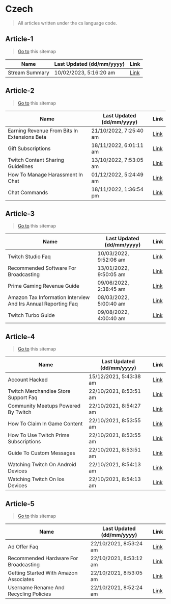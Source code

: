 # Czech
> All articles written under the cs language code. 

## Article-1
> [Go to](https://help.twitch.tv/s/sitemap-topicarticle-1.xml) this sitemap

| Name | Last Updated (dd/mm/yyyy) | Link |
|------|---------------------------|------|
| Stream Summary | 10/02/2023, 5:16:20 am | [Link](https://help.twitch.tv/s/article/stream-summary?language=cs) |


## Article-2
> [Go to](https://help.twitch.tv/s/sitemap-topicarticle-2.xml) this sitemap

| Name | Last Updated (dd/mm/yyyy) | Link |
|------|---------------------------|------|
| Earning Revenue From Bits In Extensions Beta | 21/10/2022, 7:25:40 am | [Link](https://help.twitch.tv/s/article/earning-revenue-from-bits-in-extensions-beta?language=cs) |
| Gift Subscriptions | 18/11/2022, 6:01:11 am | [Link](https://help.twitch.tv/s/article/gift-subscriptions?language=cs) |
| Twitch Content Sharing Guidelines | 13/10/2022, 7:53:05 am | [Link](https://help.twitch.tv/s/article/twitch-content-sharing-guidelines?language=cs) |
| How To Manage Harassment In Chat | 01/12/2022, 5:24:49 am | [Link](https://help.twitch.tv/s/article/how-to-manage-harassment-in-chat?language=cs) |
| Chat Commands | 18/11/2022, 1:36:54 pm | [Link](https://help.twitch.tv/s/article/chat-commands?language=cs) |


## Article-3
> [Go to](https://help.twitch.tv/s/sitemap-topicarticle-3.xml) this sitemap

| Name | Last Updated (dd/mm/yyyy) | Link |
|------|---------------------------|------|
| Twitch Studio Faq | 10/03/2022, 9:52:06 am | [Link](https://help.twitch.tv/s/article/twitch-studio-faq?language=cs) |
| Recommended Software For Broadcasting | 13/01/2022, 9:50:05 am | [Link](https://help.twitch.tv/s/article/recommended-software-for-broadcasting?language=cs) |
| Prime Gaming Revenue Guide | 09/06/2022, 2:38:45 am | [Link](https://help.twitch.tv/s/article/prime-gaming-revenue-guide?language=cs) |
| Amazon Tax Information Interview And Irs Annual Reporting Faq | 08/03/2022, 5:00:40 am | [Link](https://help.twitch.tv/s/article/amazon-tax-information-interview-and-irs-annual-reporting-faq?language=cs) |
| Twitch Turbo Guide | 09/08/2022, 4:00:40 am | [Link](https://help.twitch.tv/s/article/twitch-turbo-guide?language=cs) |


## Article-4
> [Go to](https://help.twitch.tv/s/sitemap-topicarticle-4.xml) this sitemap

| Name | Last Updated (dd/mm/yyyy) | Link |
|------|---------------------------|------|
| Account Hacked | 15/12/2021, 5:43:38 am | [Link](https://help.twitch.tv/s/article/account-hacked?language=cs) |
| Twitch Merchandise Store Support Faq | 22/10/2021, 8:53:51 am | [Link](https://help.twitch.tv/s/article/twitch-merchandise-store-support-faq?language=cs) |
| Community Meetups Powered By Twitch | 22/10/2021, 8:54:27 am | [Link](https://help.twitch.tv/s/article/community-meetups-powered-by-twitch?language=cs) |
| How To Claim In Game Content | 22/10/2021, 8:53:55 am | [Link](https://help.twitch.tv/s/article/how-to-claim-in-game-content?language=cs) |
| How To Use Twitch Prime Subscriptions | 22/10/2021, 8:53:55 am | [Link](https://help.twitch.tv/s/article/how-to-use-twitch-prime-subscriptions?language=cs) |
| Guide To Custom Messages | 22/10/2021, 8:53:51 am | [Link](https://help.twitch.tv/s/article/guide-to-custom-messages?language=cs) |
| Watching Twitch On Android Devices | 22/10/2021, 8:54:13 am | [Link](https://help.twitch.tv/s/article/watching-twitch-on-android-devices?language=cs) |
| Watching Twitch On Ios Devices | 22/10/2021, 8:54:13 am | [Link](https://help.twitch.tv/s/article/watching-twitch-on-ios-devices?language=cs) |


## Article-5
> [Go to](https://help.twitch.tv/s/sitemap-topicarticle-5.xml) this sitemap

| Name | Last Updated (dd/mm/yyyy) | Link |
|------|---------------------------|------|
| Ad Offer Faq | 22/10/2021, 8:53:24 am | [Link](https://help.twitch.tv/s/article/ad-offer-faq?language=cs) |
| Recommended Hardware For Broadcasting | 22/10/2021, 8:53:12 am | [Link](https://help.twitch.tv/s/article/recommended-hardware-for-broadcasting?language=cs) |
| Getting Started With Amazon Associates | 22/10/2021, 8:53:05 am | [Link](https://help.twitch.tv/s/article/getting-started-with-amazon-associates?language=cs) |
| Username Rename And Recycling Policies | 22/10/2021, 8:52:24 am | [Link](https://help.twitch.tv/s/article/username-rename-and-recycling-policies?language=cs) |


